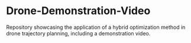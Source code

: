 # Drone-Demonstration-Video
Repository showcasing the application of a hybrid optimization method in drone trajectory planning, including a demonstration video.
